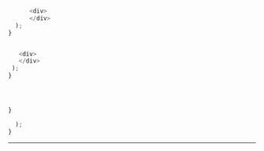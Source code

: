 ---
---


>

 







>
>






```js

      <div>
      </div>
  );
}
```










```js

   <div>
   </div>
 );
}
```










>

```js


```










```js


}

  );
}

```












-----







